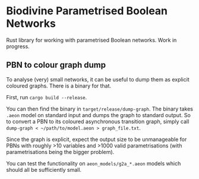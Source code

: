 # Biodivine Parametrised Boolean Networks
Rust library for working with parametrised Boolean networks. Work in progress.

## PBN to colour graph dump

To analyse (very) small networks, it can be useful to 
dump them as explicit coloured graphs. There is a binary for that.

First, run `cargo build --release`.

You can then find the binary in `target/release/dump-graph`. 
The binary takes `.aeon` model on standard input and dumps
the graph to standard output. So to convert a PBN to its 
coloured asynchronous transition
graph, simply call `dump-graph < ~/path/to/model.aeon > graph_file.txt`.

Since the graph is explicit, expect the output size to be unmanageable
for PBNs with roughly >10 variables and >1000 valid parametrisations 
(with parametrisations being the bigger problem).

You can test the functionality on `aeon_models/g2a_*.aeon` models which
should all be sufficiently small.   